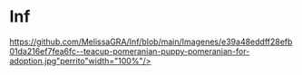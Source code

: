 # Inf
https://github.com/MelissaGRA/Inf/blob/main/Imagenes/e39a48eddff28efb01da216ef7fea6fc--teacup-pomeranian-puppy-pomeranian-for-adoption.jpg"perrito"width="100%"/>

